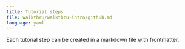```yaml
---
title: Tutorial steps
file: walkthru/walkthru-intro/github.md
language: yaml
---
```


Each tutorial step can be created in a markdown file with frontmatter.
